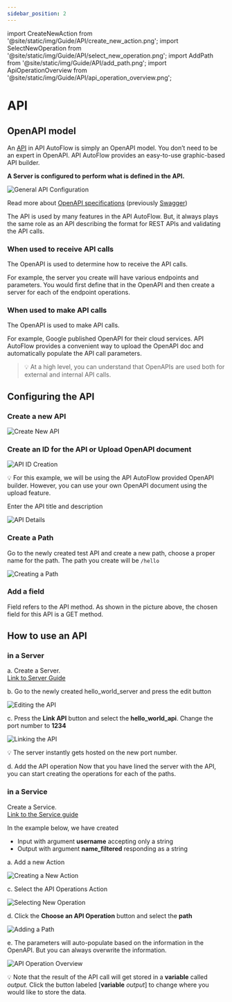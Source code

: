 ```yaml
---
sidebar_position: 2
---
```


import CreateNewAction from '@site/static/img/Guide/API/create_new_action.png';
import SelectNewOperation from '@site/static/img/Guide/API/select_new_operation.png';
import AddPath from '@site/static/img/Guide/API/add_path.png';
import ApiOperationOverview from '@site/static/img/Guide/API/api_operation_overview.png';

# API

## OpenAPI model

An [API](./Index.md) in API AutoFlow is simply an OpenAPI model. You don’t need to be an expert in OpenAPI. API AutoFlow provides an easy-to-use graphic-based API builder.

**A Server is configured to perform what is defined in the API.**

<div class="myResponsiveImg">
    <img src="https://github.com/pulzze/autoflow-documentation/assets/85649767/4a3a9b1d-467b-4766-abeb-2ade00e4fbed" alt="General API Configuration"/>
</div>

Read more about [OpenAPI specifications](https://swagger.io/docs/specification/about/) (previously [Swagger](https://swagger.io/))

The API is used by many features in the API AutoFlow. But, it always plays the same role as an API describing the format for REST APIs and validating the API calls.

### **When used to receive API calls**

The OpenAPI is used to determine how to receive the API calls.

For example, the server you create will have various endpoints and parameters. You would first define that in the OpenAPI and then create a server for each of the endpoint operations.

### **When used to make API calls**

The OpenAPI is used to make API calls.

For example, Google published OpenAPI for their cloud services. API AutoFlow provides a convenient way to upload the OpenAPI doc and automatically populate the API call parameters.

> 💡 At a high level, you can understand that OpenAPIs are used both for external and internal API calls.

## Configuring the API

### Create a new API

<div class="myResponsiveImg">
    <img src="https://github.com/pulzze/autoflow-documentation/assets/85649767/074ef2ae-45c1-46b6-844d-ed9d422a084d" alt="Create New API"/>
</div>

### Create an ID for the API or Upload OpenAPI document

<div class="myResponsiveImg">
    <img src="https://github.com/pulzze/autoflow-documentation/assets/85649767/685c9656-9277-4c8a-8ec0-e1664e54fc71" alt="API ID Creation"/>
</div>

💡 For this example, we will be using the API AutoFlow provided OpenAPI builder. However, you can use your own OpenAPI document using the upload feature.

Enter the API title and description

<div class="myResponsiveImg">
    <img src="https://github.com/pulzze/autoflow-documentation/assets/85649767/782d1c7a-7f13-4497-a0cf-5c7b61c07bc2" alt="API Details"/>
</div>

### Create a Path

Go to the newly created test API and create a new path, choose a proper name for the path. The path you create will be `/hello`

<div class="myResponsiveImg">
    <img src="https://github.com/pulzze/autoflow-documentation/assets/85649767/af5164ea-835b-48c4-8b3f-90a7b687dd98" alt="Creating a Path"/>
</div>

### Add a field

Field refers to the API method. As shown in the picture above, the chosen field for this API is a GET method.

## How to use an API

### in a Server

a. Create a Server.  
[Link to Server Guide](../Server)

b. Go to the newly created hello_world_server and press the edit button

<img src="https://github.com/pulzze/autoflow-documentation/assets/85649767/2f56606a-4dc4-486e-a048-3c74788e4eb6" alt="Editing the API"/>

c. Press the **Link API** button and select the **hello_world_api**.
Change the port number to **1234**

<img src="https://github.com/pulzze/autoflow-documentation/assets/85649767/43a5f237-0ef5-4149-b64f-fd151822f3f6" alt="Linking the API"/>

💡 The server instantly gets hosted on the new port number.

d. Add the API operation
Now that you have lined the server with the API, you can start creating the operations for each of the paths.

### in a Service

Create a Service.  
[Link to the Service guide](../Service)

In the example below, we have created

- Input with argument **username** accepting only a string
- Output with argument **name_filtered** responding as a string

a. Add a new Action

<div class="myResponsiveImg">
    <img src={CreateNewAction} alt="Creating a New Action"/>
</div>

c. Select the API Operations Action

<div class="myResponsiveImg">
    <img src={SelectNewOperation} alt="Selecting New Operation"/>
</div>

d. Click the **Choose an API Operation** button and select the **path**

<div class="myResponsiveImg">
    <img src={AddPath} alt="Adding a Path"/>
</div>

e. The parameters will auto-populate based on the information in the OpenAPI. But you can always overwrite the information.

<div class="myResponsiveImg">
    <img src={ApiOperationOverview} alt="API Operation Overview"/>
</div>

💡 Note that the result of the API call will get stored in a **variable** called _output._ Click the button labeled [**variable** *output*] to change where you would like to store the data.
